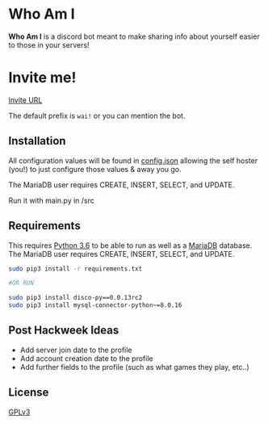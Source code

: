 # Who Am I

__Who Am I__ is a discord bot meant to make sharing info about yourself easier to those in your servers!

# Invite me!
[Invite URL](https://discordapp.com/oauth2/authorize?client_id=592796597209792542&permissions=380096&scope=bot)

The default prefix is `wai!` or you can mention the bot.

## Installation

All configuration values will be found in [config.json](https://github.com/One-Nub/Who-Am-I/blob/master/src/config.json) allowing the self hoster (you!) to just configure those values & away you go.

The MariaDB user requires CREATE, INSERT, SELECT, and UPDATE.

Run it with main.py in /src

## Requirements

This requires [Python 3.6](https://www.python.org/downloads/release/python-368/) to be able to run as well as a [MariaDB](https://mariadb.org/) database.
The MariaDB user requires CREATE, INSERT, SELECT, and UPDATE.

```bash
sudo pip3 install -r requirements.txt

#OR RUN

sudo pip3 install disco-py==0.0.13rc2
sudo pip3 install mysql-connector-python~=8.0.16  
```

## Post Hackweek Ideas
- Add server join date to the profile
- Add account creation date to the profile
- Add further fields to the profile (such as what games they play, etc..)

## License
[GPLv3](https://choosealicense.com/licenses/gpl-3.0/)